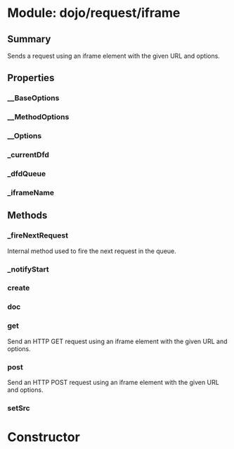 # Module: dojo/request/iframe

## Summary

Sends a request using an iframe element with the given URL and options.
## Properties

### __BaseOptions


### __MethodOptions


### __Options


### _currentDfd


### _dfdQueue


### _iframeName


## Methods

### _fireNextRequest
Internal method used to fire the next request in the queue.

### _notifyStart


### create


### doc


### get
Send an HTTP GET request using an iframe element with the given URL and options.

### post
Send an HTTP POST request using an iframe element with the given URL and options.

### setSrc


# Constructor

